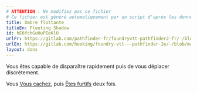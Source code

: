 ```yaml
---
# ATTENTION : Ne modifiez pas ce fichier
# Ce fichier est généré automatiquement par un script d'après les données du module Foundry VTT officiel et de sa traduction
title: Ombre flottante
titleEn: Fleeting Shadow
id: hE6fchGuHuPIeKlO
urlFr: https://gitlab.com/pathfinder-fr/foundryvtt-pathfinder2-fr/-/blob/master/data/feats/hE6fchGuHuPIeKlO.htm
urlEn: https://gitlab.com/hooking/foundry-vtt---pathfinder-2e/-/blob/master/packs/data/feats.db/fleeting-shadow.json
layout: dons
---
```

Vous êtes capable de disparaître rapidement puis de vous déplacer discrètement.

Vous [Vous cachez](../actions/se-cacher.html), puis [Êtes furtifs](../actions/être-furtif.html) deux fois.
